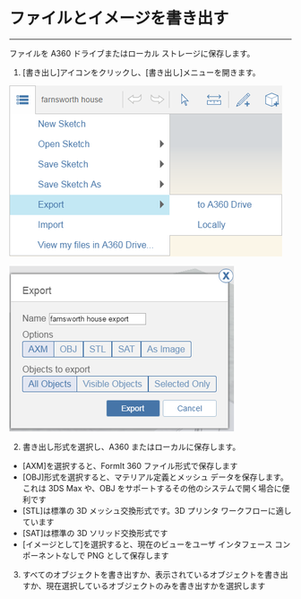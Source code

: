 

# ファイルとイメージを書き出す

---

ファイルを A360 ドライブまたはローカル ストレージに保存します。

1. [書き出し]アイコンをクリックし、[書き出し]メニューを開きます。

![](Images/GUID-0FE88E44-6422-45F1-B81A-994160E2CD21-low.png)

![](Images/GUID-F16641A9-7EA8-419B-9CD3-EF040AD49C41-low.png)

2. 書き出し形式を選択し、A360 またはローカルに保存します。

* [AXM]を選択すると、FormIt 360 ファイル形式で保存します
* [OBJ]形式を選択すると、マテリアル定義とメッシュ データを保存します。これは 3DS Max や、OBJ をサポートするその他のシステムで開く場合に便利です
* [STL]は標準の 3D メッシュ交換形式です。3D プリンタ ワークフローに適しています
* [SAT]は標準の 3D ソリッド交換形式です
* [イメージとして]を選択すると、現在のビューをユーザ インタフェース コンポーネントなしで PNG として保存します

3. すべてのオブジェクトを書き出すか、表示されているオブジェクトを書き出すか、現在選択しているオブジェクトのみを書き出すかを選択します


